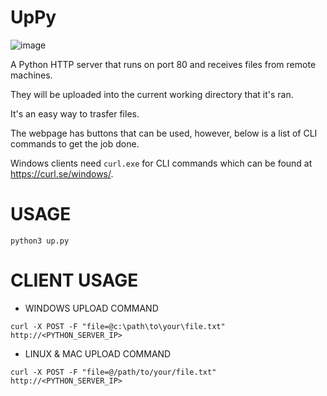 # UpPy


![image](https://github.com/user-attachments/assets/c5386554-5fb1-4d26-89cc-b646dc03f754)


A Python HTTP server that runs on port 80 and receives files from remote machines.

They will be uploaded into the current working directory that it's ran.

It's an easy way to trasfer files.

The webpage has buttons that can be used, however, below is a list of CLI commands to get the job done.

Windows clients need `curl.exe` for CLI commands which can be found at https://curl.se/windows/.

# USAGE
```
python3 up.py
```


# CLIENT USAGE
- WINDOWS UPLOAD COMMAND
```
curl -X POST -F "file=@c:\path\to\your\file.txt" http://<PYTHON_SERVER_IP>
```

- LINUX & MAC UPLOAD COMMAND
```
curl -X POST -F "file=@/path/to/your/file.txt" http://<PYTHON_SERVER_IP>
```
